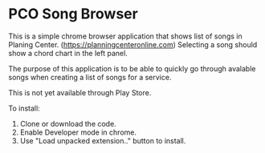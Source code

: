 # PCO Song Browser
This is a simple chrome browser application that shows list of songs in Planing Center. (https://planningcenteronline.com)
Selecting a song should show a chord chart in the left panel. 

The purpose of this application is to be able to quickly go through avalable songs when creating a list of songs for a service. 

This is not yet available through Play Store. 

To install:

1. Clone or download the code.
2. Enable Developer mode in chrome.
3. Use "Load unpacked extension.." button to install.
